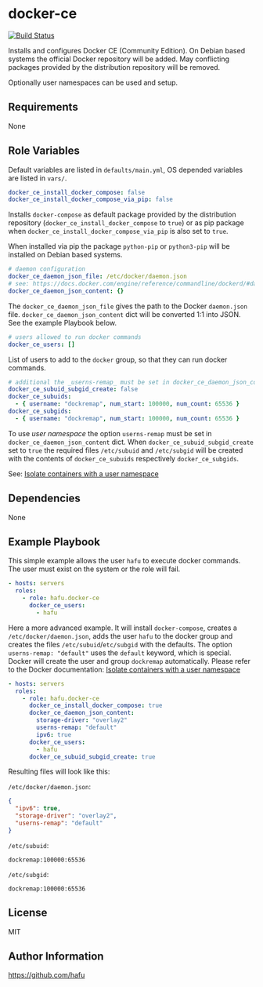 docker-ce
=========

[![Build Status](https://api.travis-ci.com/hafu/ansible-role-docker-ce.svg?branch=master)](https://travis-ci.com/hafu/ansible-role-docker-ce)

Installs and configures Docker CE (Community Edition). On Debian based systems 
the official Docker repository will be added. May conflicting packages provided
by the distribution repository will be removed. 
 
Optionally user namespaces can be used and setup.

Requirements
------------

None

Role Variables
--------------

Default variables are listed in `defaults/main.yml`, OS depended variables are
listed in `vars/`.

```yaml
docker_ce_install_docker_compose: false
docker_ce_install_docker_compose_via_pip: false
```

Installs `docker-compose` as default package provided by the distribution 
repository (`docker_ce_install_docker_compose` to `true`) or as pip package 
when `docker_ce_install_docker_compose_via_pip` is also set to `true`.

When installed via pip the package `python-pip` or `python3-pip` will be
installed on Debian based systems.

```yaml
# daemon configuration
docker_ce_daemon_json_file: /etc/docker/daemon.json
# see: https://docs.docker.com/engine/reference/commandline/dockerd/#daemon-configuration-file
docker_ce_daemon_json_content: {}
```

The `docker_ce_daemon_json_file` gives the path to the Docker `daemon.json` 
file. `docker_ce_daemon_json_content` dict will be converted 1:1 into JSON. See
the example Playbook below.

```yaml
# users allowed to run docker commands
docker_ce_users: []
```

List of users to add to the `docker` group, so that they can run docker 
commands.

```yaml
# additional the _userns-remap_ must be set in docker_ce_daemon_json_content
docker_ce_subuid_subgid_create: false
docker_ce_subuids:
  - { username: "dockremap", num_start: 100000, num_count: 65536 }
docker_ce_subgids:
  - { username: "dockremap", num_start: 100000, num_count: 65536 }

```

To use *user namespace* the option `userns-remap` must be set in 
`docker_ce_daemon_json_content` dict. When `docker_ce_subuid_subgid_create` set
to `true` the required files `/etc/subuid` and `/etc/subgid` will be created
with the contents of `docker_ce_subuids` respectively `docker_ce_subgids`.

See: [Isolate containers with a user namespace](https://docs.docker.com/engine/security/userns-remap/)

Dependencies
------------

None

Example Playbook
----------------

This simple example allows the user `hafu` to execute docker commands. The user
must exist on the system or the role will fail.

```yaml
- hosts: servers
  roles:
    - role: hafu.docker-ce
      docker_ce_users:
        - hafu
```

Here a more advanced example. It will install `docker-compose`, creates a 
`/etc/docker/daemon.json`, adds the user `hafu` to the docker group and creates
the files `/etc/subuid`/`etc/subgid` with the defaults. The option 
`userns-remap: "default"` uses the `default` keyword, which is special. Docker
will create the user and group `dockremap` automatically. Please refer to the
Docker documentation: [Isolate containers with a user namespace](https://docs.docker.com/engine/security/userns-remap/)

```yaml
- hosts: servers
  roles:
    - role: hafu.docker-ce
      docker_ce_install_docker_compose: true
      docker_ce_daemon_json_content:
        storage-driver: "overlay2"
        userns-remap: "default"
        ipv6: true
      docker_ce_users:
        - hafu
      docker_ce_subuid_subgid_create: true
```

Resulting files will look like this:

`/etc/docker/daemon.json`:
```json
{
  "ipv6": true,
  "storage-driver": "overlay2",
  "userns-remap": "default"
}
```

`/etc/subuid`:
```
dockremap:100000:65536
```

`/etc/subgid`:
```
dockremap:100000:65536
```

License
-------

MIT

Author Information
------------------

https://github.com/hafu
